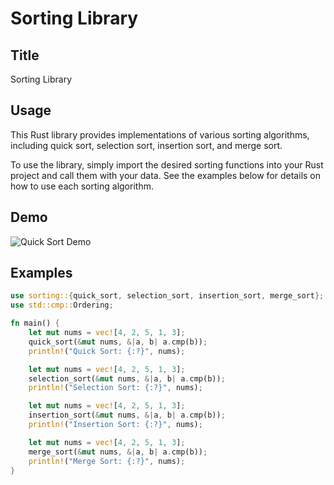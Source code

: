 # Sorting Library

## Title
Sorting Library

## Usage
This Rust library provides implementations of various sorting algorithms, including quick sort, selection sort, insertion sort, and merge sort.

To use the library, simply import the desired sorting functions into your Rust project and call them with your data. See the examples below for details on how to use each sorting algorithm.

## Demo
![Quick Sort Demo](demo/quick_sort.gif)

## Examples
```rust
use sorting::{quick_sort, selection_sort, insertion_sort, merge_sort};
use std::cmp::Ordering;

fn main() {
    let mut nums = vec![4, 2, 5, 1, 3];
    quick_sort(&mut nums, &|a, b| a.cmp(b));
    println!("Quick Sort: {:?}", nums);

    let mut nums = vec![4, 2, 5, 1, 3];
    selection_sort(&mut nums, &|a, b| a.cmp(b));
    println!("Selection Sort: {:?}", nums);

    let mut nums = vec![4, 2, 5, 1, 3];
    insertion_sort(&mut nums, &|a, b| a.cmp(b));
    println!("Insertion Sort: {:?}", nums);

    let mut nums = vec![4, 2, 5, 1, 3];
    merge_sort(&mut nums, &|a, b| a.cmp(b));
    println!("Merge Sort: {:?}", nums);
}
